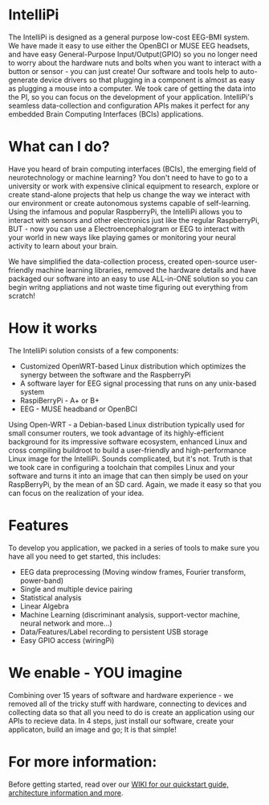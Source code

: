 # IntelliPi
The IntelliPi is designed as a general purpose low-cost EEG-BMI system. We have made it easy to use either the OpenBCI or MUSE EEG headsets, and have easy General-Purpose Input/Output(GPIO) so you no longer need to worry about the hardware nuts and bolts when you want to interact with a button or sensor  - you can just create!
Our software and tools help to auto-generate device drivers so that plugging in a component is almost as easy as plugging a mouse into a computer. We took care of getting the data into the PI, so you can focus on the development of your application.
IntelliPi's seamless data-collection and configuration APIs makes it perfect for any embedded Brain Computing Interfaces (BCIs) applications.

# What can I do?
Have you heard of brain computing interfaces (BCIs), the emerging field of neurotechnology or machine learning?  You don't need to have to go to a university or work with expensive clinical equipment to research, explore or create stand-alone projects that help us change the way we interact with our environment or create autonomous systems capable of self-learning.  Using the infamous and popular RaspberryPi, the IntelliPi allows you to interact with sensors and other electronics just like the regular RaspberryPi, BUT - now you can use a Electroencephalogram or EEG to interact with your world in new ways like playing games or monitoring your neural activity to learn about your brain.  

We have simplified the data-collection process, created open-source user-friendly machine learning libraries, removed the hardware details and have packaged our software into an easy to use ALL-in-ONE solution so you can begin writng appliations and not waste time figuring out everything from scratch!

# How it works
The IntelliPi solution consists of a few components:
* Customized OpenWRT-based Linux distribution which optimizes the synergy between the software and the RaspberryPi
* A software layer for EEG signal processing that runs on any unix-based system
* RaspiBerryPi - A+ or B+
* EEG - MUSE headband or OpenBCI

Using Open-WRT - a Debian-based Linux distribution typically used for small consumer routers, we took advantage of its highly-efficient background for its impressive software ecosystem, enhanced Linux and cross compiling buildroot to build a user-friendly and high-performance Linux image for the IntelliPi.  Sounds complicated, but it's not. Truth is that we took care in configuring a toolchain that compiles Linux and your software and turns it into an image that can then simply be used on your RaspBerryPi, by the mean of an SD card. Again, we made it easy so that you can focus on the realization of your idea.

# Features
To develop you application, we packed in a series of tools to make sure you have all you need to get started, this includes:
* EEG data preprocessing (Moving window frames, Fourier transform, power-band)
* Single and multiple device pairing
* Statistical analysis
* Linear Algebra
* Machine Learning (discriminant analysis, support-vector machine, neural network and more...)
* Data/Features/Label recording to persistent USB storage
* Easy GPIO access (wiringPi)

# We enable - YOU imagine
Combining over 15 years of software and hardware experience - we removed all of the tricky stuff with hardware, connecting to devices and collecting data so that all you need to do is create an application using our APIs to recieve data.  In 4 steps, just install our software, create your applicaton, build an image and go; It is that simple!

# For more information:
Before getting started, read over our <a href="https://github.com/AtlantsEmbedded/IntelliPi/wiki"> WIKI for our quickstart guide, architecture information and more</a>.
